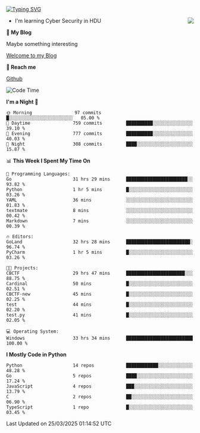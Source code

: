 [![Typing SVG](https://readme-typing-svg.herokuapp.com?font=Fira+Code&pause=1000&random=false&width=450&height=60&lines=Hello+%F0%9F%91%8B%F0%9F%8F%BB;I'm+JBNRZ)](https://git.io/typing-svg)

<a href="#">
  <img align="right" src="https://github-readme-stats.vercel.app/api?username=JBNRZ&show_icons=true&bg_color=15,f2f7fd,E0EAFC" />
</a>

- I'm learning Cyber Security in HDU

 **🌱 My Blog**

Maybe something interesting

[Welcome to my Blog](https://jbnrz.com.cn/)

 **💬 Reach me** 

[Github](https://github.com/JBNRZ)


<!--START_SECTION:waka-->
![Code Time](http://img.shields.io/badge/Code%20Time-1%2C068%20hrs%2057%20mins-blue)

**I'm a Night 🦉** 

```text
🌞 Morning                97 commits          █░░░░░░░░░░░░░░░░░░░░░░░░   05.00 % 
🌆 Daytime                759 commits         ██████████░░░░░░░░░░░░░░░   39.10 % 
🌃 Evening                777 commits         ██████████░░░░░░░░░░░░░░░   40.03 % 
🌙 Night                  308 commits         ████░░░░░░░░░░░░░░░░░░░░░   15.87 % 
```


📊 **This Week I Spent My Time On** 

```text
💬 Programming Languages: 
Go                       31 hrs 29 mins      ███████████████████████░░   93.82 % 
Python                   1 hr 5 mins         █░░░░░░░░░░░░░░░░░░░░░░░░   03.26 % 
YAML                     36 mins             ░░░░░░░░░░░░░░░░░░░░░░░░░   01.83 % 
textmate                 8 mins              ░░░░░░░░░░░░░░░░░░░░░░░░░   00.42 % 
Markdown                 7 mins              ░░░░░░░░░░░░░░░░░░░░░░░░░   00.39 % 

🔥 Editors: 
GoLand                   32 hrs 28 mins      ████████████████████████░   96.74 % 
PyCharm                  1 hr 5 mins         █░░░░░░░░░░░░░░░░░░░░░░░░   03.26 % 

🐱‍💻 Projects: 
CBCTF                    29 hrs 47 mins      ██████████████████████░░░   88.75 % 
Cardinal                 50 mins             █░░░░░░░░░░░░░░░░░░░░░░░░   02.51 % 
CBCTF-new                45 mins             █░░░░░░░░░░░░░░░░░░░░░░░░   02.25 % 
test                     44 mins             █░░░░░░░░░░░░░░░░░░░░░░░░   02.20 % 
test.py                  41 mins             █░░░░░░░░░░░░░░░░░░░░░░░░   02.05 % 

💻 Operating System: 
Windows                  33 hrs 34 mins      █████████████████████████   100.00 % 
```

**I Mostly Code in Python** 

```text
Python                   14 repos            ████████████░░░░░░░░░░░░░   48.28 % 
Go                       5 repos             ████░░░░░░░░░░░░░░░░░░░░░   17.24 % 
JavaScript               4 repos             ███░░░░░░░░░░░░░░░░░░░░░░   13.79 % 
C                        2 repos             ██░░░░░░░░░░░░░░░░░░░░░░░   06.90 % 
TypeScript               1 repo              █░░░░░░░░░░░░░░░░░░░░░░░░   03.45 % 
```




 Last Updated on 25/03/2025 01:14:52 UTC
<!--END_SECTION:waka-->
